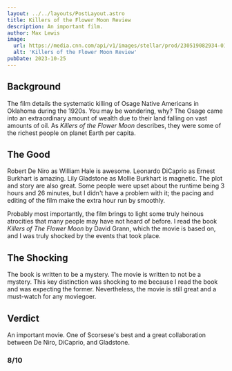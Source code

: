 ```yaml
---
layout: ../../layouts/PostLayout.astro 
title: Killers of the Flower Moon Review
description: An important film.
author: Max Lewis
image:
  url: https://media.cnn.com/api/v1/images/stellar/prod/230519082934-01-killers-of-the-flower-moon.jpg?c=16x9&q=h_720,w_1280,c_fill
  alt: 'Killers of the Flower Moon Review'
pubDate: 2023-10-25
---
```


## Background

The film details the systematic killing of Osage Native Americans in Oklahoma during the 1920s. You may be wondering, why? The Osage came into an extraordinary amount of wealth due to their land falling on vast amounts of oil. As *Killers of the Flower Moon* describes, they were some of the richest people on planet Earth per capita. 

## The Good

Robert De Niro as William Hale is awesome. Leonardo DiCaprio as Ernest Burkhart is amazing. Lily Gladstone as Mollie Burkhart is magnetic. The plot and story are also great. Some people were upset about the runtime being 3 hours and 26 minutes, but I didn't have a problem with it; the pacing and editing of the film make the extra hour run by smoothly.

Probably most importantly, the film brings to light some truly heinous atrocities that many people may have not heard of before. I read the book *Killers of The Flower Moon* by David Grann, which the movie is based on, and I was truly shocked by the events that took place. 

## The Shocking 

The book is written to be a mystery. The movie is written to not be a mystery. This key distinction was shocking to me because I read the book and was expecting the former. Nevertheless, the movie is still great and a must-watch for any moviegoer.

## Verdict 

An important movie. One of Scorsese's best and a great collaboration between De Niro, DiCaprio, and Gladstone. 

### 8/10